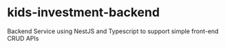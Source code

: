 # kids-investment-backend
Backend Service using NestJS and Typescript to support simple front-end CRUD APIs
